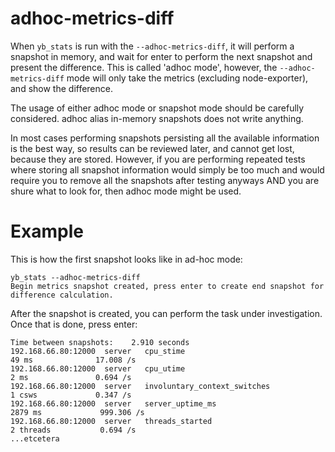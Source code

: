 # adhoc-metrics-diff

When `yb_stats` is run with the `--adhoc-metrics-diff`, it will perform a snapshot in memory, and wait for enter to perform the next snapshot and present the difference.
This is called 'adhoc mode', however, the `--adhoc-metrics-diff` mode will only take the metrics (excluding node-exporter), and show the difference.

The usage of either adhoc mode or snapshot mode should be carefully considered. 
adhoc alias in-memory snapshots does not write anything. 

In most cases performing snapshots persisting all the available information is the best way, so results can be reviewed later, and cannot get lost, because they are stored.
However, if you are performing repeated tests where storing all snapshot information would simply be too much and would require you to remove all the snapshots after testing anyways AND you are shure what to look for, then adhoc mode might be used.

# Example
This is how the first snapshot looks like in ad-hoc mode:
```
yb_stats --adhoc-metrics-diff
Begin metrics snapshot created, press enter to create end snapshot for difference calculation.
```
After the snapshot is created, you can perform the task under investigation. Once that is done, press enter:
```
Time between snapshots:    2.910 seconds
192.168.66.80:12000  server   cpu_stime                                                                           49 ms              17.008 /s
192.168.66.80:12000  server   cpu_utime                                                                            2 ms               0.694 /s
192.168.66.80:12000  server   involuntary_context_switches                                                         1 csws             0.347 /s
192.168.66.80:12000  server   server_uptime_ms                                                                  2879 ms             999.306 /s
192.168.66.80:12000  server   threads_started                                                                      2 threads           0.694 /s
...etcetera
```